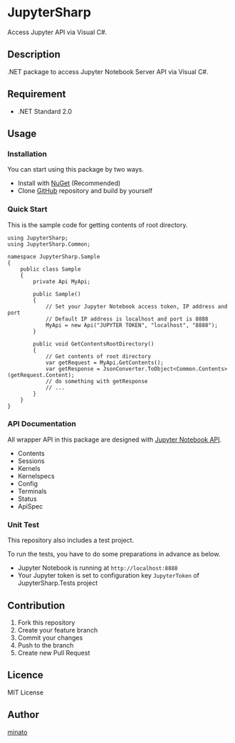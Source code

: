 # JupyterSharp

Access Jupyter API via Visual C#.

## Description

.NET package to access Jupyter Notebook Server API via Visual C#.

## Requirement

- .NET Standard 2.0

## Usage

### Installation

You can start using this package by two ways.

- Install with [NuGet](https://www.nuget.org/packages/JupyterSharp/) (Recommended)
- Clone [GitHub](https://github.com/step63r/JupyterSharp) repository and build by yourself

### Quick Start

This is the sample code for getting contents of root directory.

```
using JupyterSharp;
using JupyterSharp.Common;

namespace JupyterSharp.Sample
{
    public class Sample
    {
        private Api MyApi;

        public Sample()
        {
            // Set your Jupyter Notebook access token, IP address and port
            // Default IP address is localhost and port is 8888
            MyApi = new Api("JUPYTER TOKEN", "localhost", "8888");
        }

        public void GetContentsRootDirectory()
        {
            // Get contents of root directory
            var getRequest = MyApi.GetContents();
            var getResponse = JsonConverter.ToObject<Common.Contents>(getRequest.Content);
            // do something with getResponse
            // ...
        }
    }
}
```

### API Documentation

All wrapper API in this package are designed with [Jupyter Notebook API](http://petstore.swagger.io/?url=https://raw.githubusercontent.com/jupyter/notebook/master/notebook/services/api/api.yaml#/).

- Contents
- Sessions
- Kernels
- Kernelspecs
- Config
- Terminals
- Status
- ApiSpec

### Unit Test

This repository also includes a test project.

To run the tests, you have to do some preparations in advance as below.

- Jupyter Notebook is running at ``http://localhost:8888``
- Your Jupyter token is set to configuration key ``JupyterToken`` of JupyterSharp.Tests project

## Contribution

1. Fork this repository
2. Create your feature branch
3. Commit your changes
4. Push to the branch
5. Create new Pull Request

## Licence

MIT License

## Author

[minato](https://blog.minatoproject.com/)
